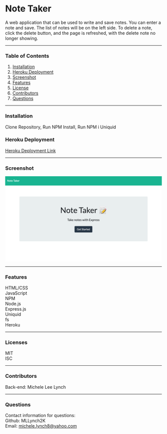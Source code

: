 # Note Taker
A web application that can be used to write and save notes. You can enter a note and save. The list of notes will be on the left side. To delete a note, click the delete button, and the page is refreshed, with the delete note no longer showing.

***
### Table of Contents  
1. [Installation](https://github.com/MLLynch2K/note-taker#installation)
2. [Heroku Deployment](https://github.com/MLLynch2K/note-taker#heroku-deployment)
3. [Screenshot](https://github.com/MLLynch2K/note-taker#screenshot)
4. [Features](https://github.com/MLLynch2K/note-taker#features)
5. [License](https://github.com/MLLynch2K/note-taker#licenses)
6. [Contributors](https://github.com/MLLynch2K/note-taker#contributors)
7. [Questions](https://github.com/MLLynch2K/note-taker#questions)  

***
### Installation 
Clone Repository, Run NPM Install, Run NPM i Uniquid

### Heroku Deployment
[Heroku Deployment Link](https://radiant-ravine-39961.herokuapp.com/)

***
### Screenshot  
![Homepage](public/images/homepage.png)

***
### Features  
HTML/CSS  
JavaScript    
NPM    
Node.js   
Express.js  
Uniquid  
fs  
Heroku  

***
### Licenses   
MIT  
ISC

***
### Contributors  
Back-end: Michele Lee Lynch

***
### Questions  
Contact information for questions:  
Github: MLLynch2K  
Email: michele.lynch8@yahoo.com